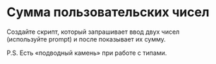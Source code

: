 # Сумма пользовательских чисел                          <br/>

Создайте скрипт, который запрашивает ввод двух чисел    <br/>
(используйте prompt) и после показывает их сумму.       <br/>

P.S. Есть «подводный камень» при работе с типами.       <br/>                       